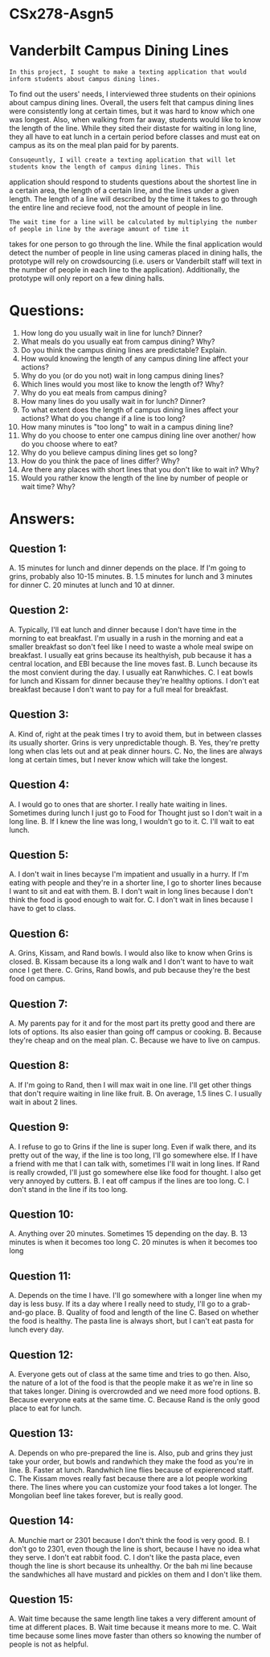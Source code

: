# CSx278-Asgn5
# Vanderbilt Campus Dining Lines

	In this project, I sought to make a texting application that would inform students about campus dining lines. 
To find out the users' needs, I interviewed three students on their opinions about campus dining lines. Overall, the users 
felt that campus dining lines were consistently long at certain times, but it was hard to know which one was longest. Also, 
when walking from far away, students would like to know the length of the line. While they sited their distaste for waiting 
in long line, they all have to eat lunch in a certain period before classes and must eat on campus as its on the meal plan 
paid for by parents.

	Consuqeuntly, I will create a texting application that will let students know the length of campus dining lines. This
application should respond to students questions about the shortest line in a certain area, the length of a certain line, and
the lines under a given length. The length of a line will described by the time it takes to go through the entire line and recieve
food, not the amount of people in line.

	The wait time for a line will be calculated by multiplying the number of people in line by the average amount of time it
takes for one person to go through the line. While the final application would detect the number of people in line using cameras 
placed in dining halls, the prototype will rely on crowdsourcing (i.e. users or Vanderbilt staff will text in the number of people
in each line to the application). Additionally, the prototype will only report on a few dining halls.

# Questions:
  1. How long do you usually wait in line for lunch? Dinner?
  2. What meals do you usually eat from campus dining? Why?
  3. Do you think the campus dining lines are predictable? Explain.
  4. How would knowing the length of any campus dining line affect your actions?
  5. Why do you (or do you not) wait in long campus dining lines?
  6. Which lines would you most like to know the length of? Why?
  7. Why do you eat meals from campus dining?
  8. How many lines do you usally wait in for lunch? Dinner?
  9. To what extent does the length of campus dining lines affect your actions? What do you change if a line is too long?
  10. How many minutes is "too long" to wait in a campus dining line?
  11. Why do you choose to enter one campus dining line over another/ how do you choose where to eat?
  12. Why do you believe campus dining lines get so long?
  13. How do you think the pace of lines differ? Why?
  14. Are there any places with short lines that you don't like to wait in? Why?
  15. Would you rather know the length of the line by number of people or wait time? Why?

# Answers:

## Question 1: 
  A. 15 minutes for lunch and dinner depends on the place. If I'm going to grins, probably also 10-15 minutes.
  B. 1.5 minutes for lunch and 3 minutes for dinner
  C. 20 minutes at lunch and 10 at dinner.

## Question 2:
  A. Typically, I'll eat lunch and dinner because I don't have time in the morning to eat breakfast. I'm usually in a rush in the morning and eat a smaller breakfast so don't feel like I need to waste a whole meal swipe on breakfast. I usually eat grins because its healthyish, pub because it has a central location, and EBI because the line moves fast.
  B. Lunch because its the most convient during the day. I usually eat Ranwhiches.
  C. I eat bowls for lunch and Kissam for dinner because they're healthy options. I don't eat breakfast because I don't want to pay for a full meal for breakfast.

## Question 3: 
  A. Kind of, right at the peak times I try to avoid them, but in between classes its usually shorter. Grins is very unpredictable though.
  B. Yes, they're pretty long when clas lets out and at peak dinner hours.
  C. No, the lines are always long at certain times, but I never know which will take the longest.

## Question 4:
  A. I would go to ones that are shorter. I really hate waiting in lines. Sometimes during lunch I just go to Food for Thought just so I don't wait in a long line.
  B. If I knew the line was long, I wouldn't go to it.
  C. I'll wait to eat lunch.

## Question 5: 
  A. I don't wait in lines becayse I'm impatient and usually in a hurry. If I'm eating with people and they're in a shorter line, I go to shorter lines because I want to sit and eat with them.
  B. I don't wait in long lines because I don't think the food is good enough to wait for.
  C. I don't wait in lines because I have to get to class. 

## Question 6:
  A. Grins, Kissam, and Rand bowls. I would also like to know when Grins is closed.
  B. Kissam because its a long walk and I don't want to have to wait once I get there.
  C. Grins, Rand bowls, and pub because they're the best food on campus.

## Question 7: 
  A. My parents pay for it and for the most part its pretty good and there are lots of options. Its also easier than going off campus or cooking.
  B. Because they're cheap and on the meal plan.
  C. Because we have to live on campus.

## Question 8:
  A. If I'm going to Rand, then I will max wait in one line. I'll get other things that don't require waiting in line like fruit.
  B. On average, 1.5 lines
  C. I usually wait in about 2 lines.

## Question 9: 
  A. I refuse to go to Grins if the line is super long. Even if walk there, and its pretty out of the way, if the line is too long, I'll go somewhere else. If I have a friend with me that I can talk with, sometimes I'll wait in long lines. If Rand is really crowded, I'll just go somewhere else like food for thought. I also get very annoyed by cutters.
  B. I eat off campus if the lines are too long.
  C. I don't stand in the line if its too long.

## Question 10:
  A. Anything over 20 minutes. Sometimes 15 depending on the day.
  B. 13 minutes is when it becomes too long
  C. 20 minutes is when it becomes too long

## Question 11: 
  A. Depends on the time I have. I'll go somewhere with a longer line when my day is less busy. If its a day where I really need to study, I'll go to a grab-and-go place.
  B. Quality of food and length of the line
  C. Based on whether the food is healthy. The pasta line is always short, but I can't eat pasta for lunch every day.

## Question 12:
  A. Everyone gets out of class at the same time and tries to go then. Also, the nature of a lot of the food is that the people make it as we're in line so that takes longer. Dining is overcrowded and we need more food options.
  B. Because everyone eats at the same time.
  C. Because Rand is the only good place to eat for lunch.

## Question 13:
  A. Depends on who pre-prepared the line is. Also, pub and grins they just take your order, but bowls and randwhich they make the food as you're in line.
  B. Faster at lunch. Randwhich line flies because of expierenced staff.
  C. The Kissam moves really fast because there are a lot people working there. The lines where you can customize your food takes a lot longer. The Mongolian beef line takes forever, but is really good.

## Question 14:
  A. Munchie mart or 2301 because I don't think the food is very good.
  B. I don't go to 2301, even though the line is short, because I have no idea what they serve. I don't eat rabbit food.
  C. I don't like the pasta place, even though the line is short because its unhealthy. Or the bah mi line because the sandwhiches all have mustard and pickles on them and I don't like them.

## Question 15:
  A. Wait time because the same length line takes a very different amount of time at different places.
  B. Wait time because it means more to me.
  C. Wait time because some lines move faster than others so knowing the number of people is not as helpful.
